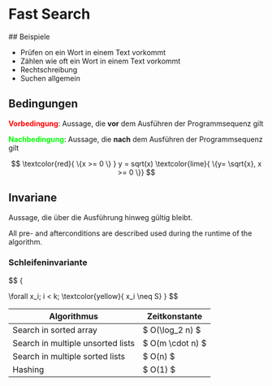 # Fast Search

## Beispiele
- Prüfen on ein Wort in einem Text vorkommt
- Zählen wie oft ein Wort in einem Text vorkommt
- Rechtschreibung
- Suchen allgemein

## Bedingungen


<span style="color:red">**Vorbedingung**</span>: Aussage, die **vor** dem Ausführen der Programmsequenz gilt

<span style="color:lime">**Nachbedingung**</span>: Aussage, die **nach** dem Ausführen der Programmsequenz gilt

$$
\textcolor{red}{ \{x >= 0 \} }
y = sqrt(x)
\textcolor{lime}{ \{y= \sqrt{x}, x >= 0 \}}
$$

## Invariane

Aussage, die über die Ausführung hinweg gültig bleibt.

All pre- and afterconditions are described used during the runtime of the algorithm.


### Schleifeninvariante

$$
\{

\forall x_i; i < k;  \textcolor{yellow}{ x_i \neq S} \}
$$


| Algorithmus | Zeitkonstante |
|--|--|
| Search in sorted array | $ O(\log_2 n) $ |
| Search in multiple unsorted lists | $ O(m \cdot n) $ |
| Search in multiple sorted lists | $ O(n) $ |
| Hashing | $ O(1) $ |
